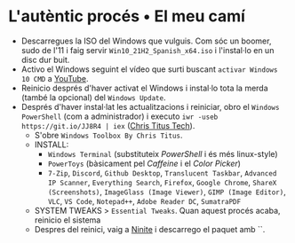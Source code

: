# L'autèntic procés • El meu camí

- Descarregues la ISO del Windows que vulguis. Com sóc un boomer, sudo de l'11 i faig servir `Win10_21H2_Spanish_x64.iso` i l'instal·lo en un disc dur buit.
- Activo el Windows seguint el vídeo que surti buscant `activar Windows 10 CMD` a [YouTube](https://youtube.com/results?search_query=activar+windows+10+cmd).
- Reinicio després d'haver activat el Windows i instal·lo tota la merda (també la opcional) del `Windows Update`.
- Després d'haver instal·lat les actualitzacions i reiniciar, obro el `Windows PowerShell` (com a administrador) i executo `iwr -useb https://git.io/JJ8R4 | iex` ([Chris Titus Tech](https://christitus.com/debloat-windows-10-2020/)).
  - S'obre `Windows Toolbox By Chris Titus`.
  - INSTALL:
    - `Windows Terminal` (substituteix *PowerShell* i és més linux-style)
    - `PowerToys` (bàsicament pel *Caffeine* i el *Color Picker*)
    - `7-Zip`, `Discord`, `Github Desktop`, `Translucent Taskbar`, `Advanced IP Scanner`, `Everything Search`, `Firefox`, `Google Chrome`, `ShareX (Screenshots)`, `ImageGlass (Image Viewer)`, `GIMP (Image Editor)`, `VLC`, `VS Code`, `Notepad++`, `Adobe Reader DC`, `SumatraPDF`
  - SYSTEM TWEAKS > `Essential Tweaks`. Quan aquest procés acaba, reinicio el sistema
  - Despres del reinici, vaig a [Ninite](https://ninite.com) i descarrego el paquet amb ``.
